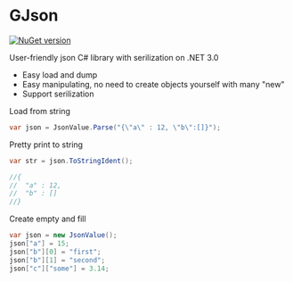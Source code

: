 # GJson
[![NuGet version](https://badge.fury.io/nu/GJson.svg)](https://badge.fury.io/nu/GJson)

User-friendly json C# library with serilization on .NET 3.0

 * Easy load and dump
 * Easy manipulating, no need to create objects yourself with many "new" 
 * Support serilization

Load from string
```csharp
var json = JsonValue.Parse("{\"a\" : 12, \"b\":[]}");
```

Pretty print to string
```csharp
var str = json.ToStringIdent();

//{
//	"a" : 12,
//	"b" : []
//}
```

Create empty and fill
```csharp
var json = new JsonValue();
json["a"] = 15;
json["b"][0] = "first";
json["b"][1] = "second";
json["c"]["some"] = 3.14;
```

